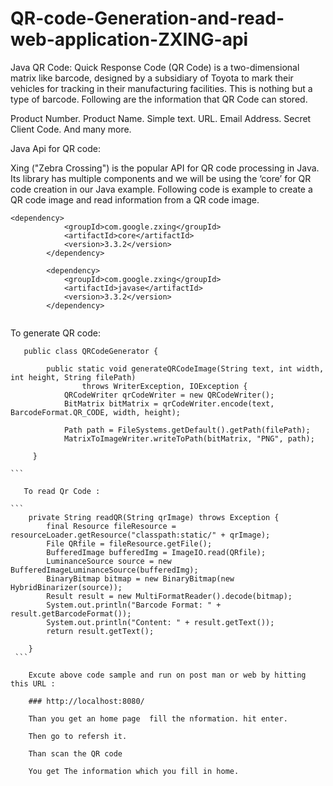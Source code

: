 # QR-code-Generation-and-read-web-application-ZXING-api
Java QR Code: 
Quick Response Code (QR Code) is a two-dimensional matrix like barcode, designed by a subsidiary of Toyota to mark their vehicles for tracking in their manufacturing facilities. This is nothing but a type of barcode.
Following are the information that QR Code can stored.

Product Number.
Product Name.
Simple text.
URL.
Email Address.
Secret Client Code.
And many more.

Java Api for QR code:

Xing ("Zebra Crossing") is the popular API for QR code processing in Java. Its library has multiple components and we will be using the ‘core’ for QR code creation in our Java example. Following code is example to create a QR code image and read information from a QR code image.

```
<dependency>
			<groupId>com.google.zxing</groupId>
			<artifactId>core</artifactId>
			<version>3.3.2</version>
		</dependency>

		<dependency>
			<groupId>com.google.zxing</groupId>
			<artifactId>javase</artifactId>
			<version>3.3.2</version>
		</dependency>
    
```
   To generate QR code:
   
````
   public class QRCodeGenerator {

		public static void generateQRCodeImage(String text, int width, int height, String filePath)
	            throws WriterException, IOException {
	        QRCodeWriter qrCodeWriter = new QRCodeWriter();
	        BitMatrix bitMatrix = qrCodeWriter.encode(text, BarcodeFormat.QR_CODE, width, height);

	        Path path = FileSystems.getDefault().getPath(filePath);
	        MatrixToImageWriter.writeToPath(bitMatrix, "PNG", path);
	       
	 }  
   
```
   
   To read Qr Code :
   
```
    private String readQR(String qrImage) throws Exception {
        final Resource fileResource = resourceLoader.getResource("classpath:static/" + qrImage);
        File QRfile = fileResource.getFile();
        BufferedImage bufferedImg = ImageIO.read(QRfile);
        LuminanceSource source = new BufferedImageLuminanceSource(bufferedImg);
        BinaryBitmap bitmap = new BinaryBitmap(new HybridBinarizer(source));
        Result result = new MultiFormatReader().decode(bitmap);
        System.out.println("Barcode Format: " + result.getBarcodeFormat());
        System.out.println("Content: " + result.getText());
        return result.getText();

    } 
 ```
    
    Excute above code sample and run on post man or web by hitting this URL :
    
    ### http://localhost:8080/
    
    Than you get an home page  fill the nformation. hit enter.
    
    Then go to refersh it.
    
    Than scan the QR code
    
    You get The information which you fill in home.
    
   
   
   
   
   
   
   
   
